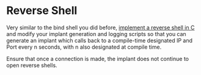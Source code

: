 # Reverse Shell
Very similar to the bind shell you did before, [implement a reverse shell in C](https://rastating.github.io/creating-a-reverse-tcp-shellcode/) and modify your implant generation and logging scripts so that you can generate an implant which calls back to a compile-time designated IP and Port every n seconds, with n also designated at compile time.

Ensure that once a connection is made, the implant does not continue to open reverse shells. 


